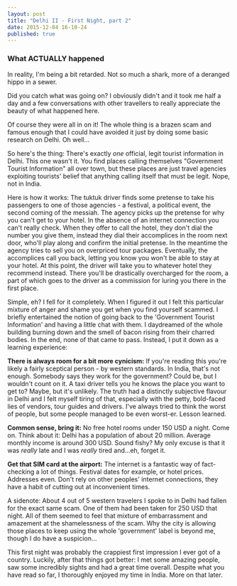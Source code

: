 ```yaml
---
layout: post
title: "Delhi II - First Night, part 2"
date: 2015-12-04 16-10-24
published: true
---
```

### What ACTUALLY happened

In reality, I'm being a bit retarded. Not so much a shark, more of a deranged hippo in a sewer.

Did you catch what was going on? I obviously didn't and it took me half a day and a few conversations with other travellers to really appreciate the beauty of what happened here.

Of course they were all in on it! The whole thing is a brazen scam and famous enough that I could have avoided it just by doing some basic research on Delhi. Oh well...

So here's the thing: There's exactly _one_ official, legit tourist information in Delhi. This one wasn't it. You find places calling themselves "Government Tourist Information" all over town, but these places are just travel agencies exploiting tourists' belief that anything calling itself that must be legit. Nope, not in India.

Here is how it works: The tuktuk driver finds some pretense to take his passengers to one of those agencies - a festival, a political event, the second coming of the messiah. The agency picks up the pretense for why you can't get to your hotel. In the absence of an internet connection you can't really check. When they offer to call the hotel, they don't dial the number you give them, instead they dial their accomplices in the room next door, who'll play along and confirm the initial pretense. In the meantime the agency tries to sell you on overpriced tour packages. Eventually, the accomplices call you back, letting you know you won't be able to stay at your hotel. At this point, the driver will take you to whatever hotel they recommend instead. There you'll be drastically overcharged for the room, a part of which goes to the driver as a commission for luring you there in the first place.

Simple, eh? I fell for it completely. When I figured it out I felt this particular mixture of anger and shame you get when you find yourself scammed. I briefly entertained the notion of going back to the 'Government Tourist Information' and having a little chat with them. I daydreamed of the whole building burning down and the smell of bacon rising from their charred bodies. In the end, none of that came to pass. Instead, I put it down as a learning experience:

**There is always room for a bit more cynicism:** If you're reading this you're likely a fairly sceptical person - by western standards. In India, that's not enough. Somebody says they work for the government? Could be, but I wouldn't count on it. A taxi driver tells you he knows the place you want to get to? Maybe, but it's unlikely. The truth had a distinctly subjective flavour in Delhi and I felt myself tiring of that, especially with the petty, bold-faced lies of vendors, tour guides and drivers. I've always tried to think the worst of people, but some people managed to be even worst-er. Lesson learned.

**Common sense, bring it:** No free hotel rooms under 150 USD a night. Come on. Think about it: Delhi has a population of about 20 million. Average monthly income is around 300 USD. Sound fishy? My only excuse is that it was *really* late and I was *really* tired and...eh, forget it. 

**Get that SIM card at the airport:** The internet is a fantastic way of fact-checking a lot of things. Festival dates for example, or hotel prices. Addresses even. Don't rely on other peoples' internet connections, they have a habit of cutting out at inconvenient times.


A sidenote: About 4 out of 5 western travelers I spoke to in Delhi had fallen for the exact same scam. One of them had been taken for 250 USD that night. All of them seemed to feel that mixture of embarrassment and amazement at the shamelessness of the scam. Why the city is allowing those places to keep using the whole 'government' label is beyond me, though I do have a suspicion...

This first night was probably the crappiest first impression I ever got of a country. Luckily, after that things got better: I met some amazing people, saw some incredibly sights and had a great time overall. Despite what you have read so far, I thoroughly enjoyed my time in India. More on that later.





